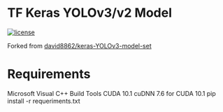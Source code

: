 # TF Keras YOLOv3/v2 Model

[![license](https://img.shields.io/github/license/mashape/apistatus.svg)](LICENSE)

Forked from <a href="https://github.com/david8862/keras-YOLOv3-model-set">david8862/keras-YOLOv3-model-set</a>

# Requirements

Microsoft Visual C++ Build Tools
CUDA 10.1
cuDNN 7.6 for CUDA 10.1
pip install -r requeriments.txt